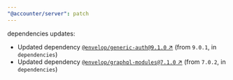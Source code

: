 ```yaml
---
"@accounter/server": patch
---
```

dependencies updates:
  - Updated dependency [`@envelop/generic-auth@9.1.0` ↗︎](https://www.npmjs.com/package/@envelop/generic-auth/v/9.1.0) (from `9.0.1`, in `dependencies`)
  - Updated dependency [`@envelop/graphql-modules@7.1.0` ↗︎](https://www.npmjs.com/package/@envelop/graphql-modules/v/7.1.0) (from `7.0.2`, in `dependencies`)
